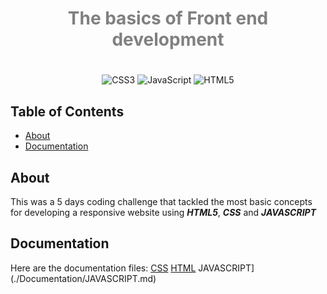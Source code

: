 <div align=center>

<h1 style="color:gray">The basics of Front end development</h1>
<h1 style="background-image: linear-gradient(to left, violet, indigo, blue, green, yellow)"></h1>



![CSS3](https://img.shields.io/badge/css3-%231572B6.svg?style=for-the-badge&logo=css3&logoColor=white)
![JavaScript](https://img.shields.io/badge/javascript-%23323330.svg?style=for-the-badge&logo=javascript&logoColor=%23F7DF1E)
![HTML5](https://img.shields.io/badge/html5-%23E34F26.svg?style=for-the-badge&logo=html5&logoColor=white)
</div>

## Table of Contents

- [About](#about)
- [Documentation](#doc)

## About <a name = "about"></a>

This was a 5 days coding challenge that tackled the most basic concepts for developing a responsive website using ___HTML5___, ___CSS___ and ___JAVASCRIPT___

## Documentation <a name = "doc"></a>

Here are the documentation files: 
[CSS](./Documentation/CSS.md) </li>
[HTML](./Documentation/HTML.md) </li>
JAVASCRIPT](./Documentation/JAVASCRIPT.md) </li>

